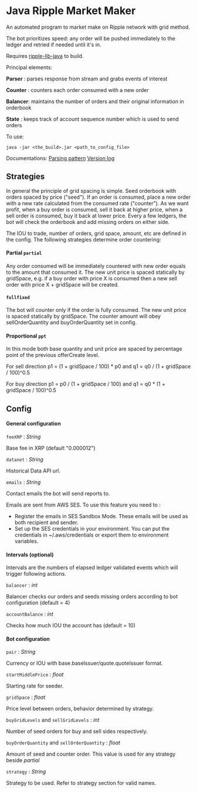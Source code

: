 # Java Ripple Market Maker

An automated program to market make on Ripple network with grid method. 

The bot prioritizes speed: any order will be pushed immediately to the ledger and retried if needed until it's in.

Requires [ripple-lib-java](https://github.com/ripple/ripple-lib-java ) to build. 


Principal elements:

**Parser**  : parses response from stream and grabs events of interest

**Counter** : counters each order consumed with a new order

**Balancer**: maintains the number of orders and their original information in orderbook

**State**   : keeps track of account sequence number which is used to send orders 


To use:
```
java -jar <the_build>.jar <path_to_config_file>
```

Documentations:
[Parsing pattern](docs/PARSING_PATTERN)
[Version log](docs/VER_LOG)


## Strategies

In general the principle of grid spacing is simple. Seed orderbook with orders spaced by price ("seed"). If an order is consumed, place a new order with a new rate calculated from the consumed rate ("counter"). As we want profit, when a buy order is consumed, sell it back at higher price, when a sell order is consumed, buy it back at lower price. Every a few ledgers, the bot will check the orderbook and add missing orders on either side. 

The IOU to trade, number of orders, grid space, amount, etc are defined in the config. The following strategies determine order countering:


#### Partial `partial`

Any order consumed will be immediately countered with new order equals to the amount that consumed it. The new unit price is spaced statically by gridSpace, e.g. if a buy order with price X is consumed then a new sell order with price X + gridSpace will be created. 

####  `fullfixed`

The bot will counter only if the order is fully consumed. The new unit price is spaced statically by gridSpace. The counter amount will obey sellOrderQuantity and buyOrderQuantity set in config.

#### Proportional `ppt`

In this mode both base quantity and unit price are spaced by percentage point of the previous offerCreate level.

For sell direction p1 = (1 + gridSpace / 100) * p0 and q1 = q0 / (1 + gridSpace / 100)^0.5

For buy direction p1 = p0  / (1 + gridSpace / 100) and q1 = q0 * (1 + gridSpace / 100)^0.5


## Config

#### General configuration

`feeXRP` : *String*

Base fee in XRP (default "0.000012")

`datanet` : *String*

Historical Data API url. 

`emails` : *String*

Contact emails the bot will send reports to. 

Emails are sent from AWS SES. To use this feature you need to :
- Register the emails in SES Sandbox Mode. These emails will be used as both recipient and sender.
- Set up the SES credentials in your environment. You can put the credentials in ~/.aws/credentials or export them to environment variables.

#### Intervals (optional)

Intervals are the numbers of elapsed ledger validated events which will trigger following actions.

`balancer` : *int*

Balancer checks our orders and seeds missing orders according to bot configuration (default = 4)

`accountBalance` : *int*

Checks how much IOU the account has (default = 10)

#### Bot configuration

`pair` : *String* 

Currency or IOU with base.baseIssuer/quote.quoteIssuer format.

`startMiddlePrice` : *float*

Starting rate for seeder.

`gridSpace` : *float*

Price level between orders, behavior determined by strategy. 

`buyGridLevels` and `sellGridLevels` : *int*

Number of seed orders for buy and sell sides respectively. 

`buyOrderQuantity` and `sellOrderQuantity` : *float*

Amount of seed and counter order. This value is used for any strategy beside *partial*

`strategy` : *String*

Strategy to be used. Refer to strategy section for valid names. 


